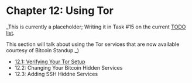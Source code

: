 # Chapter 12: Using Tor

_This is currently a placeholder; Writing it in Task #15 on the current [TODO list](https://github.com/BlockchainCommons/Learning-Bitcoin-from-the-Command-Line/blob/master/TODO.md).

This section will talk about using the Tor services that are now available courtesy of Bitcoin Standup._)

  * [12.1: Verifying Your Tor Setup](https://github.com/javiervargas/Learning-Bitcoin-from-the-Command-Line/blob/master/12_1_Verifying_Your_Tor_Setup.md)
  * 12.2: Changing Your Bitcoin Hidden Services
  * 12.3: Adding SSH Hiddne Services
